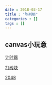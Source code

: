 ```yaml
---
date : 2018-03-17
title : "陈列柜"
categories : []
tags : []
---
```


## canvas小玩意

[计时器](https://blog.moonlightwatch.me/showboxitems/timer)

[打砖块](https://blog.moonlightwatch.me/showboxitems/krakout)

[2048](https://blog.moonlightwatch.me/showboxitems/2048)